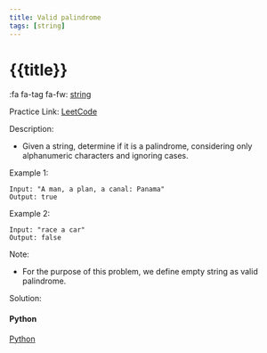 ```yaml
---
title: Valid palindrome
tags: [string]
---
```


# {{title}}

:fa fa-tag fa-fw: [string]({{tagspath}}/string)

Practice Link: [LeetCode](https://leetcode.com/problems/valid-palindrome/)

Description:

- Given a string, determine if it is a palindrome, considering only alphanumeric characters and ignoring cases.

Example 1:

```text
Input: "A man, a plan, a canal: Panama"
Output: true
```

Example 2:

```text
Input: "race a car"
Output: false
```

Note:

- For the purpose of this problem, we define empty string as valid palindrome.

Solution:

<!-- tabs:start -->
#### **Python**

[Python](../../pycode/string/valid-palindrome.py ':include :type=code')
<!-- tabs:end -->
